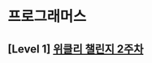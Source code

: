 # 프로그래머스 
## [Level 1] [위클리 챌린지 2주차][link]

[link]: https://programmers.co.kr/learn/courses/30/lessons/83201
